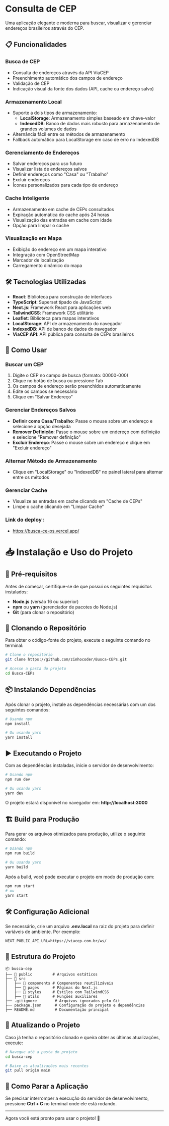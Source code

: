 # Consulta de CEP

Uma aplicação elegante e moderna para buscar, visualizar e gerenciar endereços brasileiros através do CEP.

## 📋 Funcionalidades

### Busca de CEP
- Consulta de endereços através da API ViaCEP
- Preenchimento automático dos campos de endereço
- Validação de CEP
- Indicação visual da fonte dos dados (API, cache ou endereço salvo)

### Armazenamento Local
- Suporte a dois tipos de armazenamento:
  - **LocalStorage**: Armazenamento simples baseado em chave-valor
  - **IndexedDB**: Banco de dados mais robusto para armazenamento de grandes volumes de dados
- Alternância fácil entre os métodos de armazenamento
- Fallback automático para LocalStorage em caso de erro no IndexedDB

### Gerenciamento de Endereços
- Salvar endereços para uso futuro
- Visualizar lista de endereços salvos
- Definir endereços como "Casa" ou "Trabalho"
- Excluir endereços
- Ícones personalizados para cada tipo de endereço

### Cache Inteligente
- Armazenamento em cache de CEPs consultados
- Expiração automática do cache após 24 horas
- Visualização das entradas em cache com idade
- Opção para limpar o cache

### Visualização em Mapa
- Exibição do endereço em um mapa interativo
- Integração com OpenStreetMap
- Marcador de localização
- Carregamento dinâmico do mapa

## 🛠️ Tecnologias Utilizadas

- **React**: Biblioteca para construção de interfaces
- **TypeScript**: Superset tipado de JavaScript
- **Next.js**: Framework React para aplicações web
- **TailwindCSS**: Framework CSS utilitário
- **Leaflet**: Biblioteca para mapas interativos
- **LocalStorage**: API de armazenamento do navegador
- **IndexedDB**: API de banco de dados do navegador
- **ViaCEP API**: API pública para consulta de CEPs brasileiros

## 🚀 Como Usar

### Buscar um CEP
1. Digite o CEP no campo de busca (formato: 00000-000)
2. Clique no botão de busca ou pressione Tab
3. Os campos de endereço serão preenchidos automaticamente
4. Edite os campos se necessário
5. Clique em "Salvar Endereço"

### Gerenciar Endereços Salvos
- **Definir como Casa/Trabalho**: Passe o mouse sobre um endereço e selecione a opção desejada
- **Remover Definição**: Passe o mouse sobre um endereço com definição e selecione "Remover definição"
- **Excluir Endereço**: Passe o mouse sobre um endereço e clique em "Excluir endereço"

### Alternar Método de Armazenamento
- Clique em "LocalStorage" ou "IndexedDB" no painel lateral para alternar entre os métodos

### Gerenciar Cache
- Visualize as entradas em cache clicando em "Cache de CEPs"
- Limpe o cache clicando em "Limpar Cache"

### Link do deploy :
- https://busca-ce-ps.vercel.app/

# 📥 Instalação e Uso do Projeto

## 🚀 Pré-requisitos
Antes de começar, certifique-se de que possui os seguintes requisitos instalados:

- **Node.js** (versão 16 ou superior)
- **npm** ou **yarn** (gerenciador de pacotes do Node.js)
- **Git** (para clonar o repositório)

## 📌 Clonando o Repositório
Para obter o código-fonte do projeto, execute o seguinte comando no terminal:

```sh
# Clone o repositório
git clone https://github.com/zinhocoder/Busca-CEPs.git

# Acesse a pasta do projeto
cd Busca-CEPs
```

## 📦 Instalando Dependências
Após clonar o projeto, instale as dependências necessárias com um dos seguintes comandos:

```sh
# Usando npm
npm install

# Ou usando yarn
yarn install
```

## ▶️ Executando o Projeto
Com as dependências instaladas, inicie o servidor de desenvolvimento:

```sh
# Usando npm
npm run dev

# Ou usando yarn
yarn dev
```

O projeto estará disponível no navegador em: **http://localhost:3000**

## 🏗️ Build para Produção
Para gerar os arquivos otimizados para produção, utilize o seguinte comando:

```sh
# Usando npm
npm run build

# Ou usando yarn
yarn build
```

Após a build, você pode executar o projeto em modo de produção com:

```sh
npm run start
# ou
yarn start
```

## 🛠️ Configuração Adicional
Se necessário, crie um arquivo **.env.local** na raiz do projeto para definir variáveis de ambiente. Por exemplo:

```env
NEXT_PUBLIC_API_URL=https://viacep.com.br/ws/
```

## 📝 Estrutura do Projeto
```plaintext
📦 busca-cep
├── 📁 public         # Arquivos estáticos
├── 📁 src
│   ├── 📁 components # Componentes reutilizáveis
│   ├── 📁 pages      # Páginas do Next.js
│   ├── 📁 styles     # Estilos com TailwindCSS
│   ├── 📁 utils      # Funções auxiliares
├── .gitignore        # Arquivos ignorados pelo Git
├── package.json      # Configuração do projeto e dependências
├── README.md         # Documentação principal
```

## 🔄 Atualizando o Projeto
Caso já tenha o repositório clonado e queira obter as últimas atualizações, execute:

```sh
# Navegue até a pasta do projeto
cd busca-cep

# Baixe as atualizações mais recentes
git pull origin main
```

## 🛑 Como Parar a Aplicação
Se precisar interromper a execução do servidor de desenvolvimento, pressione **Ctrl + C** no terminal onde ele está rodando.

---

Agora você está pronto para usar o projeto! 🚀


